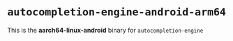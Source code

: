 # `autocompletion-engine-android-arm64`

This is the **aarch64-linux-android** binary for `autocompletion-engine`
